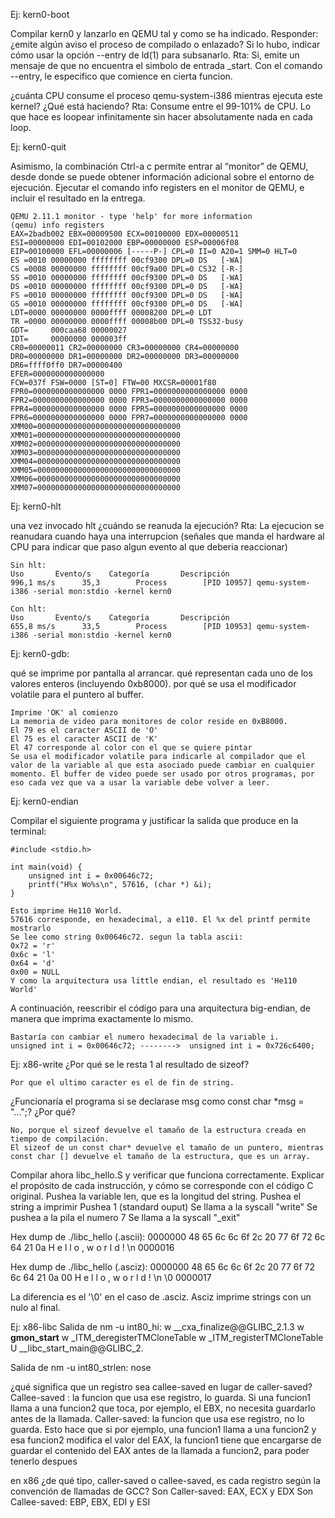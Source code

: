 Ej: kern0-boot

Compilar kern0 y lanzarlo en QEMU tal y como se ha indicado. Responder:
¿emite algún aviso el proceso de compilado o enlazado? Si lo hubo, indicar cómo usar la opción --entry de ld(1) para subsanarlo.
    Rta: Si, emite un mensaje de que no encuentra el simbolo de entrada _start. Con el comando --entry, le especifico que comience en cierta funcion.

¿cuánta CPU consume el proceso qemu-system-i386 mientras ejecuta este kernel? ¿Qué está haciendo?
    Rta: Consume entre el 99-101% de CPU. Lo que hace es loopear infinitamente sin hacer absolutamente nada en cada loop.



Ej: kern0-quit

Asimismo, la combinación Ctrl-a c permite entrar al “monitor” de QEMU, desde donde se puede obtener información adicional sobre el entorno de ejecución. Ejecutar el comando info registers en el monitor de QEMU, e incluir el resultado en la entrega.

    QEMU 2.11.1 monitor - type 'help' for more information
    (qemu) info registers
    EAX=2badb002 EBX=00009500 ECX=00100000 EDX=00000511
    ESI=00000000 EDI=00102000 EBP=00000000 ESP=00006f08
    EIP=00100000 EFL=00000006 [-----P-] CPL=0 II=0 A20=1 SMM=0 HLT=0
    ES =0010 00000000 ffffffff 00cf9300 DPL=0 DS   [-WA]
    CS =0008 00000000 ffffffff 00cf9a00 DPL=0 CS32 [-R-]
    SS =0010 00000000 ffffffff 00cf9300 DPL=0 DS   [-WA]
    DS =0010 00000000 ffffffff 00cf9300 DPL=0 DS   [-WA]
    FS =0010 00000000 ffffffff 00cf9300 DPL=0 DS   [-WA]
    GS =0010 00000000 ffffffff 00cf9300 DPL=0 DS   [-WA]
    LDT=0000 00000000 0000ffff 00008200 DPL=0 LDT
    TR =0000 00000000 0000ffff 00008b00 DPL=0 TSS32-busy
    GDT=     000caa68 00000027
    IDT=     00000000 000003ff
    CR0=00000011 CR2=00000000 CR3=00000000 CR4=00000000
    DR0=00000000 DR1=00000000 DR2=00000000 DR3=00000000
    DR6=ffff0ff0 DR7=00000400
    EFER=0000000000000000
    FCW=037f FSW=0000 [ST=0] FTW=00 MXCSR=00001f80
    FPR0=0000000000000000 0000 FPR1=0000000000000000 0000
    FPR2=0000000000000000 0000 FPR3=0000000000000000 0000
    FPR4=0000000000000000 0000 FPR5=0000000000000000 0000
    FPR6=0000000000000000 0000 FPR7=0000000000000000 0000
    XMM00=00000000000000000000000000000000 XMM01=00000000000000000000000000000000
    XMM02=00000000000000000000000000000000 XMM03=00000000000000000000000000000000
    XMM04=00000000000000000000000000000000 XMM05=00000000000000000000000000000000
    XMM06=00000000000000000000000000000000 XMM07=00000000000000000000000000000000




Ej: kern0-hlt

una vez invocado hlt ¿cuándo se reanuda la ejecución?
    Rta: La ejecucion se reanudara cuando haya una interrupcion (señales que manda el hardware al CPU para indicar que paso algun evento al que deberia reaccionar)


    Sin hlt:
    Uso       Evento/s    Categoría       Descripción
    996,1 ms/s      35,3        Process        [PID 10957] qemu-system-i386 -serial mon:stdio -kernel kern0

    Con hlt:
    Uso       Evento/s    Categoría       Descripción
    655,8 ms/s      33,5        Process        [PID 10953] qemu-system-i386 -serial mon:stdio -kernel kern0




Ej: kern0-gdb:


qué se imprime por pantalla al arrancar.
qué representan cada uno de los valores enteros (incluyendo 0xb8000).
por qué se usa el modificador volatile para el puntero al buffer.

    Imprime 'OK' al comienzo
    La memoria de video para monitores de color reside en 0xB8000.
    El 79 es el caracter ASCII de 'O'
    El 75 es el caracter ASCII de 'K'
    El 47 corresponde al color con el que se quiere pintar
    Se usa el modificador volatile para indicarle al compilador que el valor de la variable al que esta asociado puede cambiar en cualquier momento. El buffer de video puede ser usado por otros programas, por eso cada vez que va a usar la variable debe volver a leer.





Ej: kern0-endian

Compilar el siguiente programa y justificar la salida que produce en la terminal:

    #include <stdio.h>

    int main(void) {
        unsigned int i = 0x00646c72;
        printf("H%x Wo%s\n", 57616, (char *) &i);
    }

    Esto imprime He110 World.
    57616 corresponde, en hexadecimal, a e110. El %x del printf permite mostrarlo
    Se lee como string 0x00646c72. segun la tabla ascii:
    0x72 = 'r'
    0x6c = 'l'
    0x64 = 'd'
    0x00 = NULL
    Y como la arquitectura usa little endian, el resultado es 'He110 World'

A continuación, reescribir el código para una arquitectura big-endian, de manera que imprima exactamente lo mismo.

    Bastaría con cambiar el numero hexadecimal de la variable i.
    unsigned int i = 0x00646c72; -------->  unsigned int i = 0x726c6400;



Ej: x86-write
¿Por qué se le resta 1 al resultado de sizeof?

    Por que el ultimo caracter es el de fin de string.

¿Funcionaría el programa si se declarase msg como const char *msg = "...";? ¿Por qué?

    No, porque el sizeof devuelve el tamaño de la estructura creada en tiempo de compilación.
    El sizeof de un const char* devuelve el tamaño de un puntero, mientras const char [] devuelve el tamaño de la estructura, que es un array.

Compilar ahora libc_hello.S y verificar que funciona correctamente. Explicar el propósito de cada instrucción, y cómo se corresponde con el código C original.
    Pushea la variable len, que es la longitud del string.
    Pushea el string a imprimir
    Pushea 1 (standard ouput)
    Se llama a la syscall "write"
    Se pushea a la pila el numero 7
    Se llama a la syscall "_exit"

Hex dump de ./libc_hello (.ascii):
0000000  48  65  6c  6c  6f  2c  20  77  6f  72  6c  64  21  0a
          H   e   l   l   o   ,       w   o   r   l   d   !  \n
0000016

Hex dump de ./libc_hello (.asciz):
0000000  48  65  6c  6c  6f  2c  20  77  6f  72  6c  64  21  0a  00
          H   e   l   l   o   ,       w   o   r   l   d   !  \n  \0
0000017

La diferencia es el '\0' en el caso de .asciz. Asciz imprime strings con un nulo al final.




Ej: x86-libc
Salida de nm -u int80_hi:
         w __cxa_finalize@@GLIBC_2.1.3
         w __gmon_start__
         w _ITM_deregisterTMCloneTable
         w _ITM_registerTMCloneTable
         U __libc_start_main@@GLIBC_2.

Salida de nm -u int80_strlen:
        nose


¿qué significa que un registro sea callee-saved en lugar de caller-saved?
    Callee-saved : la funcion que usa ese registro, lo guarda. Si una funcion1 llama a una funcion2 que toca, por ejemplo, el EBX, no necesita guardarlo antes de la llamada.
    Caller-saved: la funcion que usa ese registro, no lo guarda. Esto hace que si por ejemplo, una funcion1 llama a una funcion2 y esa funcion2 modifica el valor del EAX, la funcion1 tiene que encargarse de guardar el contenido del EAX antes de la llamada a funcion2, para poder tenerlo despues

en x86 ¿de qué tipo, caller-saved o callee-saved, es cada registro según la convención de llamadas de GCC?
    Son Caller-saved: EAX, ECX y EDX
    Son Callee-saved: EBP, EBX, EDI y ESI